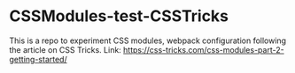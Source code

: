 # CSSModules-test-CSSTricks
This is a repo to experiment CSS modules, webpack configuration following the article on CSS Tricks.
Link:  https://css-tricks.com/css-modules-part-2-getting-started/
